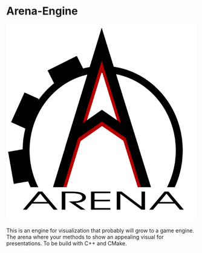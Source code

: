 # Arena-Engine

![Arena-Engine](/Logo/arenalogo.png?raw=true "Arena")

This is an engine for visualization that probably will grow to a game engine. The arena where your methods to show an appealing visual for presentations. To be build with C++ and CMake.

